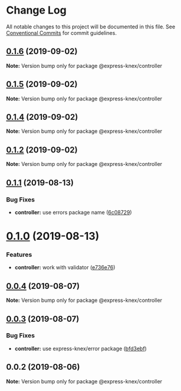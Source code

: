 # Change Log

All notable changes to this project will be documented in this file.
See [Conventional Commits](https://conventionalcommits.org) for commit guidelines.

## [0.1.6](https://github.com/express-knex/express-knex/tree/master/packages/controller/compare/@express-knex/controller@0.1.5...@express-knex/controller@0.1.6) (2019-09-02)

**Note:** Version bump only for package @express-knex/controller





## [0.1.5](https://github.com/express-knex/express-knex/tree/master/packages/controller/compare/@express-knex/controller@0.1.4...@express-knex/controller@0.1.5) (2019-09-02)

**Note:** Version bump only for package @express-knex/controller





## [0.1.4](https://github.com/express-knex/express-knex/tree/master/packages/controller/compare/@express-knex/controller@0.1.2...@express-knex/controller@0.1.4) (2019-09-02)

**Note:** Version bump only for package @express-knex/controller





## [0.1.2](https://github.com/express-knex/express-knex/tree/master/packages/controller/compare/@express-knex/controller@0.1.1...@express-knex/controller@0.1.2) (2019-09-02)

**Note:** Version bump only for package @express-knex/controller





## [0.1.1](https://github.com/express-knex/express-knex/tree/master/packages/controller/compare/@express-knex/controller@0.1.0...@express-knex/controller@0.1.1) (2019-08-13)


### Bug Fixes

* **controller:** use errors package name ([6c08729](https://github.com/express-knex/express-knex/tree/master/packages/controller/commit/6c08729))





# [0.1.0](https://github.com/express-knex/express-knex/tree/master/packages/controller/compare/@express-knex/controller@0.0.4...@express-knex/controller@0.1.0) (2019-08-13)


### Features

* **controller:** work with validator ([e736e76](https://github.com/express-knex/express-knex/tree/master/packages/controller/commit/e736e76))





## [0.0.4](https://github.com/express-knex/express-knex/tree/master/packages/controller/compare/@express-knex/controller@0.0.3...@express-knex/controller@0.0.4) (2019-08-07)

**Note:** Version bump only for package @express-knex/controller





## [0.0.3](https://github.com/express-knex/express-knex/tree/master/packages/controller/compare/@express-knex/controller@0.0.2...@express-knex/controller@0.0.3) (2019-08-07)


### Bug Fixes

* **controller:** use express-knex/error package ([bfd3ebf](https://github.com/express-knex/express-knex/tree/master/packages/controller/commit/bfd3ebf))





## 0.0.2 (2019-08-06)

**Note:** Version bump only for package @express-knex/controller
